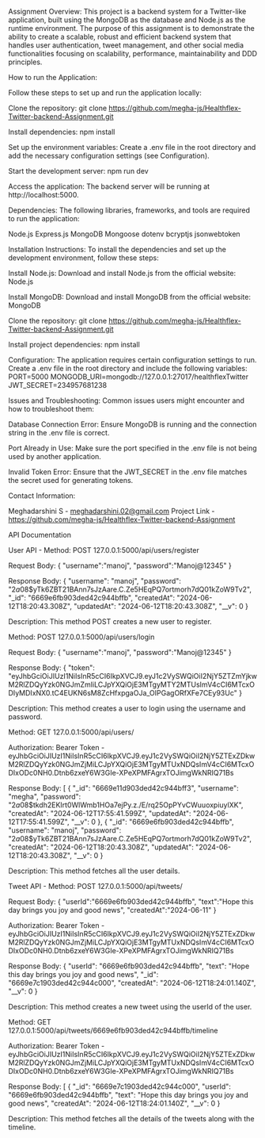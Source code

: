 Assignment Overview:
This project is a backend system for a Twitter-like application, built using the MongoDB as the database and Node.js as the runtime environment. 
The purpose of this assignment is to demonstrate the ability to create a scalable, robust and efficient backend system that handles user authentication, tweet management, and other social media functionalities focusing on scalability, performance, maintainability and DDD principles.

How to run the Application: 

Follow these steps to set up and run the application locally:

Clone the repository:
git clone https://github.com/megha-js/Healthflex-Twitter-backend-Assignment.git


Install dependencies:
npm install

Set up the environment variables:
Create a .env file in the root directory and add the necessary configuration settings (see Configuration).

Start the development server:
npm run dev

Access the application:
The backend server will be running at http://localhost:5000.

Dependencies:
The following libraries, frameworks, and tools are required to run the application:

Node.js
Express.js
MongoDB
Mongoose
dotenv
bcryptjs
jsonwebtoken

Installation Instructions:
To install the dependencies and set up the development environment, follow these steps:

Install Node.js:
Download and install Node.js from the official website: Node.js

Install MongoDB:
Download and install MongoDB from the official website: MongoDB

Clone the repository:
git clone https://github.com/megha-js/Healthflex-Twitter-backend-Assignment.git


Install project dependencies:
npm install

Configuration:
The application requires certain configuration settings to run. 
Create a .env file in the root directory and include the following variables:
PORT=5000
MONGODB_URI=mongodb://127.0.0.1:27017/healthflexTwitter
JWT_SECRET=234957681238

Issues and Troubleshooting:
Common issues users might encounter and how to troubleshoot them:

Database Connection Error:
Ensure MongoDB is running and the connection string in the .env file is correct.

Port Already in Use:
Make sure the port specified in the .env file is not being used by another application.

Invalid Token Error:
Ensure that the JWT_SECRET in the .env file matches the secret used for generating tokens.

Contact Information:

Meghadarshini S - meghadarshini.02@gmail.com
Project Link - https://github.com/megha-js/Healthflex-Twitter-backend-Assignment

API Documentation

User API - 
Method: POST 127.0.0.1:5000/api/users/register

Request Body:
{
    "username":"manoj",
    "password":"Manoj@12345"
}

Response Body:
{
    "username": "manoj",
    "password": "$2a$08$yTk6ZBT21BAnn7sJzAare.C.Ze5HEqPQ7ortmorh7dQ01kZoW9Tv2",
    "_id": "6669e6fb903ded42c944bffb",
    "createdAt": "2024-06-12T18:20:43.308Z",
    "updatedAt": "2024-06-12T18:20:43.308Z",
    "__v": 0
}

Description: This method POST creates a new user to register.

Method: POST 127.0.0.1:5000/api/users/login

Request Body:
{
    "username":"manoj",
    "password":"Manoj@12345"
}

Response Body:
{
    "token": "eyJhbGciOiJIUzI1NiIsInR5cCI6IkpXVCJ9.eyJ1c2VySWQiOiI2NjY5ZTZmYjkwM2RlZDQyYzk0NGJmZmIiLCJpYXQiOjE3MTgyMTY2MTUsImV4cCI6MTcxODIyMDIxNX0.tC4EUKN6sM8ZcHfxpgaOJa_OIPGagORfXFe7CEy93Uc"
}

Description: This method creates a user to login using the username and password.

Method: GET 127.0.0.1:5000/api/users/

Authorization:
Bearer Token - eyJhbGciOiJIUzI1NiIsInR5cCI6IkpXVCJ9.eyJ1c2VySWQiOiI2NjY5ZTExZDkwM2RlZDQyYzk0NGJmZjMiLCJpYXQiOjE3MTgyMTUxNDQsImV4cCI6MTcxODIxODc0NH0.Dtnb6zxeY6W3GIe-XPeXPMFAgrxTOJimgWkNRIQ71Bs

Response Body:
[
    {
        "_id": "6669e11d903ded42c944bff3",
        "username": "megha",
        "password": "$2a$08$tkdh2EKIrt0WlWmb1HOa7ejPy.z./E/rq25OpPYvCWuuoxpiuylXK",
        "createdAt": "2024-06-12T17:55:41.599Z",
        "updatedAt": "2024-06-12T17:55:41.599Z",
        "__v": 0
    },
    {
        "_id": "6669e6fb903ded42c944bffb",
        "username": "manoj",
        "password": "$2a$08$yTk6ZBT21BAnn7sJzAare.C.Ze5HEqPQ7ortmorh7dQ01kZoW9Tv2",
        "createdAt": "2024-06-12T18:20:43.308Z",
        "updatedAt": "2024-06-12T18:20:43.308Z",
        "__v": 0
    }

Description: This method fetches all the user details.

Tweet API - 
Method: POST 127.0.0.1:5000/api/tweets/

Request Body:
{
    "userId":"6669e6fb903ded42c944bffb",
    "text":"Hope this day brings you joy and good news",
    "createdAt":"2024-06-11"
}

Authorization:
Bearer Token - eyJhbGciOiJIUzI1NiIsInR5cCI6IkpXVCJ9.eyJ1c2VySWQiOiI2NjY5ZTExZDkwM2RlZDQyYzk0NGJmZjMiLCJpYXQiOjE3MTgyMTUxNDQsImV4cCI6MTcxODIxODc0NH0.Dtnb6zxeY6W3GIe-XPeXPMFAgrxTOJimgWkNRIQ71Bs

Response Body:
{
    "userId": "6669e6fb903ded42c944bffb",
    "text": "Hope this day brings you joy and good news",
    "_id": "6669e7c1903ded42c944c000",
    "createdAt": "2024-06-12T18:24:01.140Z",
    "__v": 0
}

Description: This method creates a new tweet using the userId of the user.

Method: GET 127.0.0.1:5000/api/tweets/6669e6fb903ded42c944bffb/timeline

Authorization:
Bearer Token - eyJhbGciOiJIUzI1NiIsInR5cCI6IkpXVCJ9.eyJ1c2VySWQiOiI2NjY5ZTExZDkwM2RlZDQyYzk0NGJmZjMiLCJpYXQiOjE3MTgyMTUxNDQsImV4cCI6MTcxODIxODc0NH0.Dtnb6zxeY6W3GIe-XPeXPMFAgrxTOJimgWkNRIQ71Bs

Response Body:
[
    {
        "_id": "6669e7c1903ded42c944c000",
        "userId": "6669e6fb903ded42c944bffb",
        "text": "Hope this day brings you joy and good news",
        "createdAt": "2024-06-12T18:24:01.140Z",
        "__v": 0
    }

Description: This method fetches all the details of the tweets along with the timeline.
